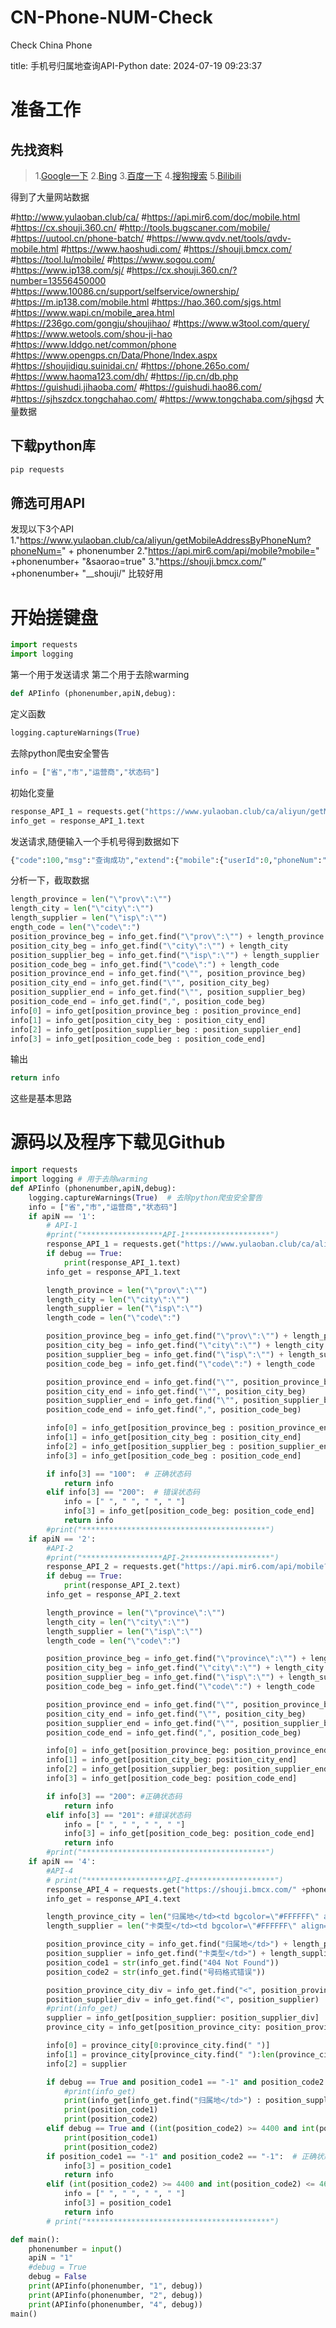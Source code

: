# CN-Phone-NUM-Check
Check China Phone 

title: 手机号归属地查询API-Python
date: 2024-07-19 09:23:37

# 准备工作
## 先找资料
>1.[Google一下](https://www.google.com/search?q=%E6%89%8B%E6%9C%BA%E5%BD%92%E5%B1%9E%E5%9C%B0&oq=%E6%89%8B%E6%9C%BA%E5%BD%92%E5%B1%9E%E5%9C%B0&gs_lcrp=EgZjaHJvbWUyBggAEEUYOTIGCAEQABgeMgYIAhAAGB4yBggDEAAYHjIICAQQABgPGB4yCAgFEAAYBRge0gEINDk5MmowajeoAgCwAgA&sourceid=chrome&ie=UTF-8)
>2.[Bing](https://www.bing.com/search?q=%E6%89%8B%E6%9C%BA%E5%8F%B7%E5%BD%92%E5%B1%9E%E5%9C%B0&form=QBLH&sp=-1&ghc=1&lq=0&pq=%E6%89%8B%E6%9C%BA%E5%8F%B7%E5%BD%92%E5%B1%9E%E5%9C%B0&sc=10-6&qs=n&sk=&cvid=1B5A14AA34654DA884CF486C23743ADA&ghsh=0&ghacc=0&ghpl=&rdr=1&rdrig=3FD55BBED3534B958708200483D78D1D)
>3.[百度一下](https://www.baidu.com/s?ie=utf-8&f=8&rsv_bp=1&rsv_idx=1&tn=baidu&wd=%E6%89%8B%E6%9C%BA%E5%8F%B7%E5%BD%92%E5%B1%9E%E5%9C%B0&fenlei=256&rsv_pq=0xb1b6725500631c90&rsv_t=d6daYARgyNbgAh2Xd39H4CvVqqODnK5AznD38S6ioKmwLc8fa8BQQxCr1lbR&rqlang=en&rsv_enter=1&rsv_dl=tb&rsv_sug3=13&rsv_sug1=13&rsv_sug7=101&rsv_sug2=0&rsv_btype=i&inputT=3635&rsv_sug4=5466)
>4.[搜狗搜索](https://www.sogou.com/web?query=%E6%89%8B%E6%9C%BA%E5%8F%B7%E5%BD%92%E5%B1%9E%E5%9C%B0&_asf=www.sogou.com&_ast=&w=01019900&p=40040100&ie=utf8&from=index-nologin&s_from=index&sut=4287&sst0=1721375722458&lkt=1%2C1721375718171%2C1721375718171&sugsuv=00F40C04741A679D66969D955AB60895&sugtime=1721375722458)
>5.[Bilibili](https://search.bilibili.com/all?keyword=%E6%89%8B%E6%9C%BA%E5%8F%B7%E5%BD%92%E5%B1%9E%E5%9C%B0)

得到了大量网站数据

#http://www.yulaoban.club/ca/
#https://api.mir6.com/doc/mobile.html
#https://cx.shouji.360.cn/
#http://tools.bugscaner.com/mobile/
#https://uutool.cn/phone-batch/
#https://www.qvdv.net/tools/qvdv-mobile.html
#https://www.haoshudi.com/
#https://shouji.bmcx.com/
#https://tool.lu/mobile/
#https://www.sogou.com/
#https://www.ip138.com/sj/
#https://cx.shouji.360.cn/?number=13556450000
#https://www.10086.cn/support/selfservice/ownership/
#https://m.ip138.com/mobile.html
#https://hao.360.com/sjgs.html
#https://www.wapi.cn/mobile_area.html
#https://236go.com/gongju/shoujihao/
#https://www.w3tool.com/query/
#https://www.wetools.com/shou-ji-hao
#https://www.lddgo.net/common/phone
#https://www.opengps.cn/Data/Phone/Index.aspx
#https://shoujidiqu.suinidai.cn/
#https://phone.265o.com/
#https://www.haoma123.com/dh/
#https://ip.cn/db.php
#https://guishudi.jihaoba.com/
#https://guishudi.hao86.com/
#https://sjhszdcx.tongchahao.com/
#https://www.tongchaba.com/sjhgsd
大量数据
## 下载python库
```cmd
pip requests
```
## 筛选可用API
发现以下3个API
1."https://www.yulaoban.club/ca/aliyun/getMobileAddressByPhoneNum?phoneNum=" + phonenumber
2."https://api.mir6.com/api/mobile?mobile=" +phonenumber+ "&saorao=true"
3."https://shouji.bmcx.com/" +phonenumber+ "__shouji/"
比较好用
# 开始搓键盘
```Python
import requests
import logging 
```
第一个用于发送请求
第二个用于去除warming

```Python
def APIinfo (phonenumber,apiN,debug):
```
定义函数

```Python
logging.captureWarnings(True) 
```
去除python爬虫安全警告

```Python
info = ["省","市","运营商","状态码"]
```
初始化变量

```Python
response_API_1 = requests.get("https://www.yulaoban.club/ca/aliyun/getMobileAddressByPhoneNum?phoneNum=" + phonenumber,verify=False)
info_get = response_API_1.text
```
发送请求,随便输入一个手机号得到数据如下

```py
{"code":100,"msg":"查询成功","extend":{"mobile":{"userId":0,"phoneNum":"13344550000","num":"13344550000","isp":"陕西电信CDMA卡","prov":"陕西","city":"西安","types":null,"cityCode":"029","areaCode":null,"zipCode":"132000\r\n","lng":null,"lat":null,"date":"2024-06-11 16:26:26.0"}}}
```
分析一下，截取数据

```Python
length_province = len("\"prov\":\"")
length_city = len("\"city\":\"")
length_supplier = len("\"isp\":\"")
ength_code = len("\"code\":")
position_province_beg = info_get.find("\"prov\":\"") + length_province
position_city_beg = info_get.find("\"city\":\"") + length_city
position_supplier_beg = info_get.find("\"isp\":\"") + length_supplier
position_code_beg = info_get.find("\"code\":") + length_code
position_province_end = info_get.find("\"", position_province_beg)
position_city_end = info_get.find("\"", position_city_beg)
position_supplier_end = info_get.find("\"", position_supplier_beg)
position_code_end = info_get.find(",", position_code_beg)
info[0] = info_get[position_province_beg : position_province_end]
info[1] = info_get[position_city_beg : position_city_end]
info[2] = info_get[position_supplier_beg : position_supplier_end]
info[3] = info_get[position_code_beg : position_code_end]
```
输出

```Python
return info
```
这些是基本思路

# 源码以及程序下载见Github
```py
import requests
import logging # 用于去除warming
def APIinfo (phonenumber,apiN,debug):
    logging.captureWarnings(True)  # 去除python爬虫安全警告
    info = ["省","市","运营商","状态码"]
    if apiN == '1':
        # API-1 
        #print("******************API-1*******************")
        response_API_1 = requests.get("https://www.yulaoban.club/ca/aliyun/getMobileAddressByPhoneNum?phoneNum=" + phonenumber,verify=False) # 发送请求
        if debug == True:
            print(response_API_1.text)
        info_get = response_API_1.text

        length_province = len("\"prov\":\"")
        length_city = len("\"city\":\"")
        length_supplier = len("\"isp\":\"")
        length_code = len("\"code\":")

        position_province_beg = info_get.find("\"prov\":\"") + length_province
        position_city_beg = info_get.find("\"city\":\"") + length_city
        position_supplier_beg = info_get.find("\"isp\":\"") + length_supplier
        position_code_beg = info_get.find("\"code\":") + length_code

        position_province_end = info_get.find("\"", position_province_beg)
        position_city_end = info_get.find("\"", position_city_beg)
        position_supplier_end = info_get.find("\"", position_supplier_beg)
        position_code_end = info_get.find(",", position_code_beg)

        info[0] = info_get[position_province_beg : position_province_end]
        info[1] = info_get[position_city_beg : position_city_end]
        info[2] = info_get[position_supplier_beg : position_supplier_end]
        info[3] = info_get[position_code_beg : position_code_end]

        if info[3] == "100":  # 正确状态码
            return info
        elif info[3] == "200":  # 错误状态码
            info = [" ", " ", " ", " "]
            info[3] = info_get[position_code_beg: position_code_end]
            return info
        #print("*****************************************")
    if apiN == '2':
        #API-2 
        #print("******************API-2*******************")
        response_API_2 = requests.get("https://api.mir6.com/api/mobile?mobile=" +phonenumber+ "&saorao=true",verify=False) # 发送请求
        if debug == True:
            print(response_API_2.text)
        info_get = response_API_2.text

        length_province = len("\"province\":\"")
        length_city = len("\"city\":\"")
        length_supplier = len("\"isp\":\"")
        length_code = len("\"code\":")

        position_province_beg = info_get.find("\"province\":\"") + length_province
        position_city_beg = info_get.find("\"city\":\"") + length_city
        position_supplier_beg = info_get.find("\"isp\":\"") + length_supplier
        position_code_beg = info_get.find("\"code\":") + length_code

        position_province_end = info_get.find("\"", position_province_beg)
        position_city_end = info_get.find("\"", position_city_beg)
        position_supplier_end = info_get.find("\"", position_supplier_beg)
        position_code_end = info_get.find(",", position_code_beg)

        info[0] = info_get[position_province_beg: position_province_end]
        info[1] = info_get[position_city_beg: position_city_end]
        info[2] = info_get[position_supplier_beg: position_supplier_end]
        info[3] = info_get[position_code_beg: position_code_end]

        if info[3] == "200": #正确状态码
            return info
        elif info[3] == "201": #错误状态码
            info = [" ", " ", " ", " "]
            info[3] = info_get[position_code_beg: position_code_end]
            return info
        #print("*****************************************")
    if apiN == '4':
        #API-4 
        # print("******************API-4*******************")
        response_API_4 = requests.get("https://shouji.bmcx.com/" +phonenumber+ "__shouji/",verify=False)  # 发送请求
        info_get = response_API_4.text

        length_province_city = len("归属地</td><td bgcolor=\"#FFFFFF\" align=\"center\" style=\"font-size:16px;\">.")
        length_supplier = len("卡类型</td><td bgcolor=\"#FFFFFF\" align=\"center\" style=\"font-size:16px;\">.")

        position_province_city = info_get.find("归属地</td>") + length_province_city
        position_supplier = info_get.find("卡类型</td>") + length_supplier
        position_code1 = str(info_get.find("404 Not Found"))
        position_code2 = str(info_get.find("号码格式错误"))

        position_province_city_div = info_get.find("<", position_province_city)
        position_supplier_div = info_get.find("<", position_supplier)
        #print(info_get)
        supplier = info_get[position_supplier: position_supplier_div]
        province_city = info_get[position_province_city: position_province_city_div]

        info[0] = province_city[0:province_city.find(" ")]
        info[1] = province_city[province_city.find(" "):len(province_city)]
        info[2] = supplier

        if debug == True and position_code1 == "-1" and position_code2 == "-1":
            #print(info_get)
            print(info_get[info_get.find("归属地</td>") : position_supplier_div])
            print(position_code1)
            print(position_code2)
        elif debug == True and ((int(position_code2) >= 4400 and int(position_code2) <= 4600) or (int(position_code1) >= 50 and int(position_code1) <= 100)):
            print(position_code1)
            print(position_code2)
        if position_code1 == "-1" and position_code2 == "-1":  # 正确状态码
            info[3] = position_code1
            return info
        elif (int(position_code2) >= 4400 and int(position_code2) <= 4600) or (int(position_code1) >= 50 and int(position_code1) <= 100):  # 错误状态码
            info = [" ", " ", " ", " "]
            info[3] = position_code1
            return info
        # print("*****************************************")

def main():
    phonenumber = input()
    apiN = "1"
    #debug = True
    debug = False
    print(APIinfo(phonenumber, "1", debug))
    print(APIinfo(phonenumber, "2", debug))
    print(APIinfo(phonenumber, "4", debug))
main()
```
